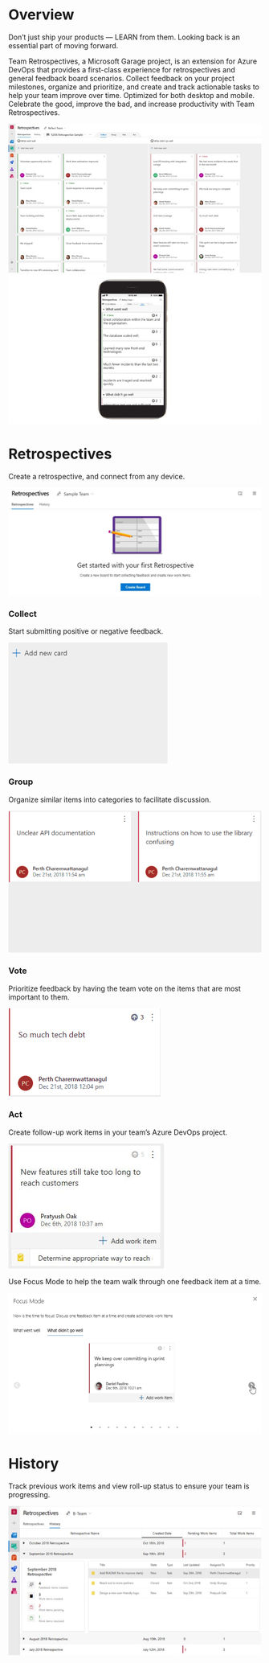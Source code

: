 # Overview

Don’t just ship your products — LEARN from them. Looking back is an essential part of moving forward. 

Team Retrospectives, a Microsoft Garage project, is an extension for Azure DevOps that provides a first-class experience for retrospectives and general feedback board scenarios. 
Collect feedback on your project milestones, organize and prioritize, and create and track actionable tasks to help your team improve over time. 
Optimized for both desktop and mobile. 
Celebrate the good, improve the bad, and increase productivity with Team Retrospectives.

![Desktop board](images/screenshots/board_desktop.jpg)
![Mobile board](images/screenshots/board_mobile.jpg)

# Retrospectives

Create a retrospective, and connect from any device.

![Introduction screen showing a button to click to create a board](images/screenshots/intro_screen.jpg)

### Collect

Start submitting positive or negative feedback.

![Creating a new feedback item by hitting the "Add new feedback" button and typing in the title](images/screenshots/collect.gif)

### Group

Organize similar items into categories to facilitate discussion.

![One feedback item being dragged onto another feedback item to group](images/screenshots/group.gif)

### Vote

Prioritize feedback by having the team vote on the items that are most important to them.

![Feedback item being voted](images/screenshots/vote.gif)

### Act

Create follow-up work items in your team’s Azure DevOps project. 

![A feedback item with an work item attached](images/screenshots/act.jpg)

Use Focus Mode to help the team walk through one feedback item at a time.

![Retrospective board in Focus Mode showing one feedback item at a time](images/screenshots/act_carousel_animated.gif)

# History

Track previous work items and view roll-up status to ensure your team is progressing.

![History mode showing a table of all retrospectives for a given team and their corresponding resolved and unresolved work items](images/screenshots/history.jpg)